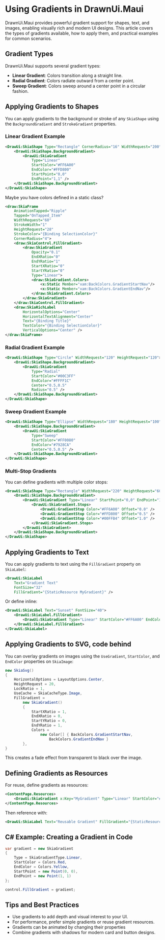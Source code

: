 # Using Gradients in DrawnUi.Maui

DrawnUi.Maui provides powerful gradient support for shapes, text, and images, enabling visually rich and modern UI designs. This article covers the types of gradients available, how to apply them, and practical examples for common scenarios.

## Gradient Types

DrawnUi.Maui supports several gradient types:

- **Linear Gradient**: Colors transition along a straight line.
- **Radial Gradient**: Colors radiate outward from a center point.
- **Sweep Gradient**: Colors sweep around a center point in a circular fashion.

## Applying Gradients to Shapes

You can apply gradients to the background or stroke of any `SkiaShape` using the `BackgroundGradient` and `StrokeGradient` properties.

### Linear Gradient Example

```xml
<DrawUi:SkiaShape Type="Rectangle" CornerRadius="16" WidthRequest="200" HeightRequest="100">
    <DrawUi:SkiaShape.BackgroundGradient>
        <DrawUi:SkiaGradient 
            Type="Linear" 
            StartColor="#FF6A00" 
            EndColor="#FFD800" 
            StartPoint="0,0" 
            EndPoint="1,1" />
    </DrawUi:SkiaShape.BackgroundGradient>
</DrawUi:SkiaShape>
```

Maybe you have colors defined in a static class?

```xml
<draw:SkiaFrame
    AnimationTapped="Ripple"
    Tapped="OnTapped_Item"
    WidthRequest="60"
    StrokeWidth="1"
    HeightRequest="28"
    StrokeColor="{Binding SelectionColor}"
    CornerRadius="4">
    <draw:SkiaControl.FillGradient>
        <draw:SkiaGradient
            Opacity="0.1"
            EndXRatio="0"
            EndYRatio="1"
            StartXRatio="0"
            StartYRatio="0"
            Type="Linear">
            <draw:SkiaGradient.Colors>
                <x:Static Member="xam:BackColors.GradientStartNav"/>
                <x:Static Member="xam:BackColors.GradientEndNav"/>
            </draw:SkiaGradient.Colors>
        </draw:SkiaGradient>
    </draw:SkiaControl.FillGradient>
    <draw:SkiaRichLabel
        HorizontalOptions="Center"
        HorizontalTextAlignment="Center"
        Text="{Binding Title}"
        TextColor="{Binding SelectionColor}"
        VerticalOptions="Center" />
</draw:SkiaFrame>
```

### Radial Gradient Example

```xml
<DrawUi:SkiaShape Type="Circle" WidthRequest="120" HeightRequest="120">
    <DrawUi:SkiaShape.BackgroundGradient>
        <DrawUi:SkiaGradient 
            Type="Radial" 
            StartColor="#00C3FF" 
            EndColor="#FFFF1C" 
            Center="0.5,0.5" 
            Radius="0.5" />
    </DrawUi:SkiaShape.BackgroundGradient>
</DrawUi:SkiaShape>
```

### Sweep Gradient Example

```xml
<DrawUi:SkiaShape Type="Ellipse" WidthRequest="180" HeightRequest="100">
    <DrawUi:SkiaShape.BackgroundGradient>
        <DrawUi:SkiaGradient 
            Type="Sweep" 
            StartColor="#FF0080" 
            EndColor="#7928CA" 
            Center="0.5,0.5" />
    </DrawUi:SkiaShape.BackgroundGradient>
</DrawUi:SkiaShape>
```

### Multi-Stop Gradients

You can define gradients with multiple color stops:

```xml
<DrawUi:SkiaShape Type="Rectangle" WidthRequest="220" HeightRequest="60">
    <DrawUi:SkiaShape.BackgroundGradient>
        <DrawUi:SkiaGradient Type="Linear" StartPoint="0,0" EndPoint="1,0">
            <DrawUi:SkiaGradient.Stops>
                <DrawUi:GradientStop Color="#FF6A00" Offset="0.0" />
                <DrawUi:GradientStop Color="#FFD800" Offset="0.5" />
                <DrawUi:GradientStop Color="#00FFB4" Offset="1.0" />
            </DrawUi:SkiaGradient.Stops>
        </DrawUi:SkiaGradient>
    </DrawUi:SkiaShape.BackgroundGradient>
</DrawUi:SkiaShape>
```

## Applying Gradients to Text

You can apply gradients to text using the `FillGradient` property on `SkiaLabel`:

```xml
<DrawUi:SkiaLabel 
    Text="Gradient Text" 
    FontSize="32" 
    FillGradient="{StaticResource MyGradient}" />
```

Or define inline:

```xml
<DrawUi:SkiaLabel Text="Sunset" FontSize="40">
    <DrawUi:SkiaLabel.FillGradient>
        <DrawUi:SkiaGradient Type="Linear" StartColor="#FF6A00" EndColor="#FFD800" StartPoint="0,0" EndPoint="1,0" />
    </DrawUi:SkiaLabel.FillGradient>
</DrawUi:SkiaLabel>
```

## Applying Gradients to SVG, code behind

You can overlay gradients on images using the `UseGradient`, `StartColor`, and `EndColor` properties on `SkiaImage`:

```csharp
new SkiaSvg()
{
    HorizontalOptions = LayoutOptions.Center,
    HeightRequest = 20,
    LockRatio = 1,
    UseCache = SkiaCacheType.Image,
    FillGradient =
        new SkiaGradient()
        {
            StartXRatio = 1,
            EndXRatio = 0,
            StartYRatio = 0,
            EndYRatio = 1,
            Colors =
                new Color[] { BackColors.GradientStartNav,
                    BackColors.GradientEndNav }
        },
}
```

This creates a fade effect from transparent to black over the image.

## Defining Gradients as Resources

For reuse, define gradients as resources:

```xml
<ContentPage.Resources>
    <DrawUi:SkiaGradient x:Key="MyGradient" Type="Linear" StartColor="#FF6A00" EndColor="#FFD800" StartPoint="0,0" EndPoint="1,1" />
</ContentPage.Resources>
```

Then reference with:

```xml
<DrawUi:SkiaLabel Text="Reusable Gradient" FillGradient="{StaticResource MyGradient}" />
```

## C# Example: Creating a Gradient in Code

```csharp
var gradient = new SkiaGradient
{
    Type = SkiaGradientType.Linear,
    StartColor = Colors.Red,
    EndColor = Colors.Yellow,
    StartPoint = new Point(0, 0),
    EndPoint = new Point(1, 1)
};

control.FillGradient = gradient;
```

## Tips and Best Practices

- Use gradients to add depth and visual interest to your UI.
- For performance, prefer simple gradients or reuse gradient resources.
- Gradients can be animated by changing their properties 
- Combine gradients with shadows for modern card and button designs.

